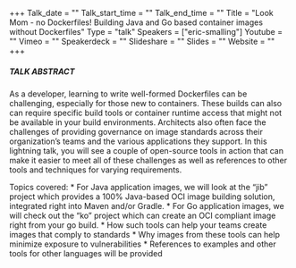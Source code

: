 +++
Talk_date = ""
Talk_start_time = ""
Talk_end_time = ""
Title = "Look Mom - no Dockerfiles!  Building Java and Go based container images without Dockerfiles"
Type = "talk"
Speakers = ["eric-smalling"]
Youtube = ""
Vimeo = ""
Speakerdeck = ""
Slideshare = ""
Slides = ""
Website = ""
+++

##### TALK ABSTRACT

As a developer, learning to write well-formed Dockerfiles can be challenging, especially for those new to containers. These builds can also can require specific build tools or container runtime access that might not be available in your build environments. Architects also often face the challenges of providing governance on image standards across their organization’s teams and the various applications they support. In this lightning talk, you will see a couple of open-source tools in action that can make it easier to meet all of these challenges as well as references to other tools and techniques for varying requirements.

Topics covered: * For Java application images, we will look at the “jib” project which provides a 100% Java-based OCI image building solution, integrated right into Maven and/or Gradle. * For Go application images, we will check out the “ko” project which can create an OCI compliant image right from your go build. * How such tools can help your teams create images that comply to standards * Why images from these tools can help minimize exposure to vulnerabilities * References to examples and other tools for other languages will be provided
